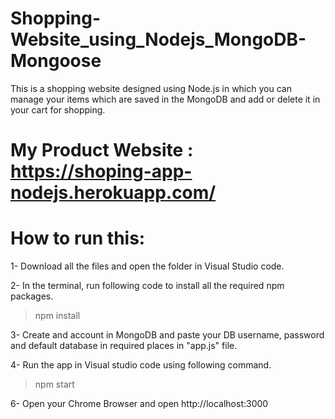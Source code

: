 # Shopping-Website_using_Nodejs_MongoDB-Mongoose
This is a shopping website designed using Node.js in which you can manage your items which are saved in the MongoDB and add or delete it in your cart for shopping.

# My Product Website : https://shoping-app-nodejs.herokuapp.com/

# How to run this:

1- Download all the files and open the folder in Visual Studio code.

2- In the terminal, run following code to install all the required npm packages.

> npm install

3- Create and account in MongoDB and paste your DB username, password and default database in required places in "app.js" file.

4- Run the app in Visual studio code using following command.

> npm start

6- Open your Chrome Browser and open http://localhost:3000
